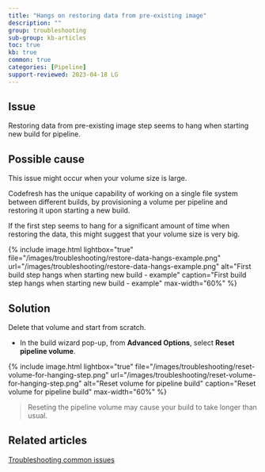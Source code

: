 ```yaml
---
title: "Hangs on restoring data from pre-existing image"
description: ""
group: troubleshooting
sub-group: kb-articles
toc: true
kb: true
common: true
categories: [Pipeline]
support-reviewed: 2023-04-18 LG
---
```


## Issue

Restoring data from pre-existing image step seems to hang when starting new build for pipeline.

## Possible cause

This issue might occur when your volume size is large.

Codefresh has the unique capability of working on a single file system between different builds, by provisioning a volume per pipeline and restoring it upon starting a new build. 

If the first step seems to hang for a significant amount of time when restoring the data, this might suggest that your volume size is very big. 

{% include 
image.html 
lightbox="true" 
file="/images/troubleshooting/restore-data-hangs-example.png" 
url="/images/troubleshooting/restore-data-hangs-example.png"
alt="First build step hangs when starting new build - example" 
caption="First build step hangs when starting new build - example" 
max-width="60%"
%}

## Solution
Delete that volume and start from scratch.
* In the build wizard pop-up, from **Advanced Options**, select **Reset pipeline volume**.

{% include 
image.html 
lightbox="true" 
file="/images/troubleshooting/reset-volume-for-hanging-step.png" 
url="/images/troubleshooting/reset-volume-for-hanging-step.png"
alt="Reset volume for pipeline build" 
caption="Reset volume for pipeline build" 
max-width="60%"
%}

>Reseting the pipeline volume may cause your build to take longer than usual.


## Related articles
[Troubleshooting common issues]({{site.baseurl}}/docs/troubleshooting/common-issues)